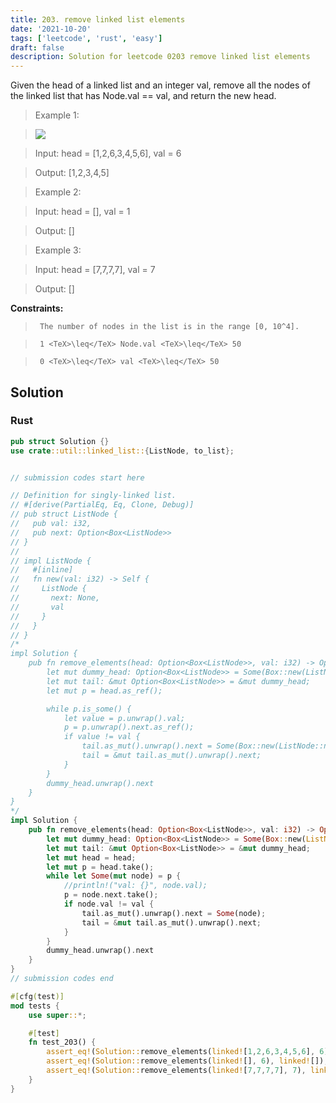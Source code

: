 ```yaml
---
title: 203. remove linked list elements
date: '2021-10-20'
tags: ['leetcode', 'rust', 'easy']
draft: false
description: Solution for leetcode 0203 remove linked list elements
---
```


 

  Given the head of a linked list and an integer val, remove all the nodes of the linked list that has Node.val <TeX>=</TeX><TeX>=</TeX> val, and return the new head.

   

 >   Example 1:

 >   ![](https://assets.leetcode.com/uploads/2021/03/06/removelinked-list.jpg)

 >   Input: head <TeX>=</TeX> [1,2,6,3,4,5,6], val <TeX>=</TeX> 6

 >   Output: [1,2,3,4,5]

  

 >   Example 2:

  

 >   Input: head <TeX>=</TeX> [], val <TeX>=</TeX> 1

 >   Output: []

  

 >   Example 3:

  

 >   Input: head <TeX>=</TeX> [7,7,7,7], val <TeX>=</TeX> 7

 >   Output: []

  

   

  **Constraints:**

  

 >   	The number of nodes in the list is in the range [0, 10^4].

 >   	1 <TeX>\leq</TeX> Node.val <TeX>\leq</TeX> 50

 >   	0 <TeX>\leq</TeX> val <TeX>\leq</TeX> 50


## Solution
### Rust
```rust
pub struct Solution {}
use crate::util::linked_list::{ListNode, to_list};


// submission codes start here

// Definition for singly-linked list.
// #[derive(PartialEq, Eq, Clone, Debug)]
// pub struct ListNode {
//   pub val: i32,
//   pub next: Option<Box<ListNode>>
// }
// 
// impl ListNode {
//   #[inline]
//   fn new(val: i32) -> Self {
//     ListNode {
//       next: None,
//       val
//     }
//   }
// }
/*
impl Solution {
    pub fn remove_elements(head: Option<Box<ListNode>>, val: i32) -> Option<Box<ListNode>> {
        let mut dummy_head: Option<Box<ListNode>> = Some(Box::new(ListNode::new(0)));
        let mut tail: &mut Option<Box<ListNode>> = &mut dummy_head;
        let mut p = head.as_ref();

        while p.is_some() {
            let value = p.unwrap().val;
            p = p.unwrap().next.as_ref();
            if value != val {
                tail.as_mut().unwrap().next = Some(Box::new(ListNode::new(value)));
                tail = &mut tail.as_mut().unwrap().next;    
            }
        }
        dummy_head.unwrap().next
    }
}
*/
impl Solution {
    pub fn remove_elements(head: Option<Box<ListNode>>, val: i32) -> Option<Box<ListNode>> {
        let mut dummy_head: Option<Box<ListNode>> = Some(Box::new(ListNode::new(0)));
        let mut tail: &mut Option<Box<ListNode>> = &mut dummy_head;
        let mut head = head;
        let mut p = head.take();
        while let Some(mut node) = p {
            //println!("val: {}", node.val);
            p = node.next.take();
            if node.val != val {
                tail.as_mut().unwrap().next = Some(node);
                tail = &mut tail.as_mut().unwrap().next;    
            }
        }
        dummy_head.unwrap().next
    }
}
// submission codes end

#[cfg(test)]
mod tests {
    use super::*;

    #[test]
    fn test_203() {
        assert_eq!(Solution::remove_elements(linked![1,2,6,3,4,5,6], 6), linked![1,2,3,4,5]);
        assert_eq!(Solution::remove_elements(linked![], 6), linked![]);
        assert_eq!(Solution::remove_elements(linked![7,7,7,7], 7), linked![]);
    }
}

```
